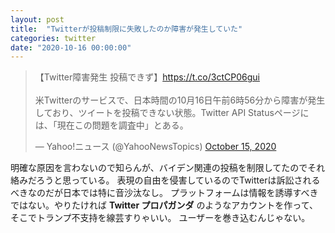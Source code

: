```yaml
---
layout: post
title:  "Twitterが投稿制限に失敗したのか障害が発生していた"
categories: twitter
date: "2020-10-16 00:00:00"
---
```


<blockquote class="twitter-tweet tw-align-center"><p lang="ja" dir="ltr">【Twitter障害発生 投稿できず】<a href="https://t.co/3ctCP06gui">https://t.co/3ctCP06gui</a><br><br>米Twitterのサービスで、日本時間の10月16日午前6時56分から障害が発生しており、ツイートを投稿できない状態。Twitter API Statusページには、「現在この問題を調査中」とある。</p>&mdash; Yahoo!ニュース (@YahooNewsTopics) <a href="https://twitter.com/YahooNewsTopics/status/1316876916293394433?ref_src=twsrc%5Etfw">October 15, 2020</a></blockquote> <script async src="https://platform.twitter.com/widgets.js" charset="utf-8"></script>

明確な原因を言わないので知らんが、バイデン関連の投稿を制限してたのでそれ絡みだろうと思っている。
表現の自由を侵害しているのでTwitterは訴訟されるべきなのだが日本では特に音沙汰なし。
プラットフォームは情報を誘導すべきではない。やりたければ **Twitter プロパガンダ** のようなアカウントを作って、そこでトランプ不支持を線芸すりゃいい。
ユーザーを巻き込むんじゃない。
